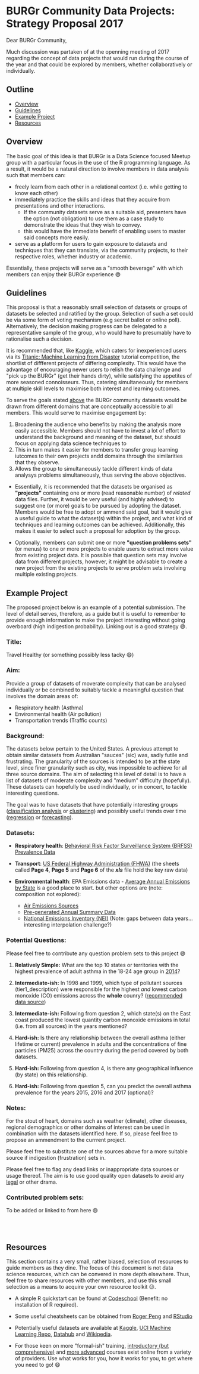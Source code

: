 # BURGr Community Data Projects: Strategy Proposal 2017

Dear BURGr Community,

Much discussion was partaken of at the openning meeting of 2017 regarding the concept of data projects that would run during the course of the year and that could be explored by members, whether collaboratively or individually. 

## Outline

* [Overview](#overview)
* [Guidelines](#guidelines)
* [Example Project](#example)
* [Resources](#resources)

## <a name='overview'></a>Overview

The basic goal of this idea is that BURGr is a Data Science focused Meetup group with a particular focus in the use of the R programming language. As a result, it would be a natural direction to involve members in data analysis such that members can:

* freely learn from each other in a relational context (i.e. while getting to know each other)
* immediately practice the skills and ideas that they acquire from presentations and other interactions. 
    * If the community datasets serve as a suitable aid, presenters have the option (not obligation) to use them as a case study to demonstrate the ideas that they wish to convey.
    * this would have the immediate benefit of enabling users to master said concepts more easily.
* serve as a platform for users to gain exposure to datasets and techniques that they can translate, via the community projects, to their respective roles, whether industry or academic.

Essentially, these projects will serve as a "smooth beverage" with which members can enjoy their BURGr experience :smile:

## <a name='guidelines'></a>Guidelines

This proposal is that a reasonably small selection of datasets or groups of datasets be selected and ratified by the group. Selection of such a set could be via some form of voting mechanism (e.g secret ballot or online poll). Alternatively, the decision making progress can be delegated to a representative sample of the group, who would have to presumably have to rationalise such a decision.

It is recommended that, like [Kaggle](https://www.kaggle.com/), which caters for inexperienced users via its [Titanic: Machine Learning from Disaster](https://www.kaggle.com/c/titanic) tutorial competition, the shortlist of diffferent projects of differing complexity. This would have the advantage of encouraging newer users to relish the data challenge and "pick up the BURGr" (get their hands dirty), while satisfying the appetites of more seasoned connoisseurs. Thus, catering simultaneously for members at multiple skill levels to maximise both interest and learning outcomes.

To serve the goals stated [above](#overview) the BURGr community datasets would be drawn from different domains that are conceptually accessible to all members. This would serve to maximise engagement by:

1. Broadening the audience who benefits by making the analysis more easily accessible. Members should not have to invest a lot of effort to understand the background and meaning of the dataset, but should focus on applying data science techniques to 
2. This in turn makes it easier for members to transfer group learning iutcomes to their own projects andd domains through the similarities that they observe.
3. Allows the group to simultaneously tackle different kinds of data analysys problems simultaneously, thus serving the above objectives.

* Essentially, it is recommended that the datasets be organised as <b>"projects"</b> containing one or more (read reasonable number) of _related_ data files. Further, it would be very useful (and highly advised) to suggest one (or more) goals to be pursued by adopting the dataset. Members would be free to adopt or ammend said goal, but it would give a useful guide to what the dataset(s) within the project, and what kind of techniques and learning outcomes can be achieved. Additionally, this makes it easier to select such a proposal for adoption by the group.

* Optionally, members can submit one or more <b>"question problems sets"</b> (or menus) to one or more projects to enable users to extract more value from existing project data. It is possible that question sets may involve data from different projects, however, it might be advisable to create a new project from the existing projects to serve problem sets involving multiple existing projects.

## <a name='example'></a>Example Project

The proposed project below is an example of a potential submission. The level of detail serves, therefore, as a guide but it is useful to remember to provide enough information to make the project interesting without going overboard (high indigestion probability). Linking out is a good strategy :smile:. 

### Title:
Travel Healthy (or something possibly less tacky :smile:)

### Aim:
Provide a group of datasets of moverate complexity that can be analysed individually or be combined to suitably tackle a meaningful question that involves the domain areas of:

* Respiratory health (Asthma)
* Environmental health (Air pollution)
* Transportation trends (Traffic counts)

### Background:
The datasets below pertain to the United States. A previous attempt to  obtain similar datasets from Australian "sauces" (sic) was, sadly futile and frustrating. The granularity of the sources is intended to be at the state level, since finer granularity such as city, was impossible to achieve for all three source domains. The aim of selecting this level of detail is to have a list of datasets of moderate complexity and "medium" difficulty (hopefully). These datasets can hopefully be used individually, or in concert, to tackle interesting questions.

The goal was to have datasets that have potentially interesting groups ([classification analysis](https://en.wikipedia.org/wiki/Statistical_classification) or [clustering](https://en.wikipedia.org/wiki/Cluster_analysis)) and possibly useful trends over time ([regression](https://en.wikipedia.org/wiki/Regression_analysis) or [forecasting](https://en.wikipedia.org/wiki/Forecasting)).

### Datasets:

* **Respiratory health**: [Behavioral Risk Factor Surveillance System (BRFSS) Prevalence Data](https://www.cdc.gov/asthma/brfss/default.htm)

* **Transport**: [US Federal Highway Administration (FHWA)](https://www.fhwa.dot.gov/policyinformation/travel_monitoring/tvt.cfm) (the sheets called **Page 4**, **Page 5** and **Page 6** of the _**xls**_ file hold the key raw data)

* **Environmental health**: EPA Emissions data - [Average Annual Emissions by State](https://www.epa.gov/air-emissions-inventories/air-pollutant-emissions-trends-data) is a good place to start. but other options are (note: composition not explored):

    * [Air Emissions Sources](https://www.epa.gov/air-emissions-inventories/air-emissions-sources)
    * [Pre-generated Annual Summary Data](https://aqsdr1.epa.gov/aqsweb/aqstmp/airdata/download_files.html#Annual)
    * [National Emissions Inventory (NEI)](https://www.epa.gov/air-emissions-inventories/national-emissions-inventory-nei) (Note: gaps between data years... interesting interpolation challenge?)

### Potential Questions: 

Please feel free to contribute any question problem sets to this project :smile:

1. **Relatively Simple:** What are the top 10 states or territories with the highest prevalence of adult asthma in the 18-24 age group in [2014](https://www.cdc.gov/asthma/brfss/2014/tableC3.htm)?

2. **Intermediate-ish:** In 1998 and 1999, which type of pollutant sources (tier1_description) were responsible for the highest _and_ lowest carbon monoxide (CO) emissions across the **whole** counry? ([recommended data source](https://www.epa.gov/sites/production/files/2016-12/state_tier1_90-16.xls))

3. **Intermediate-ish:** Following from question 2, which state(s) on the East coast produced the lowest quantity carbon monoxide emissions in total (i.e. from all sources) in the years mentioned?

4. **Hard-ish:** Is there any relationship between the overall asthma (either lifetime or current) prevalence in adults and the concentrations of fine particles (PM25) across the country during the period covered by both datasets.

5. **Hard-ish:** Following from question 4, is there any geographical influence (by state) on this relationship.

6. **Hard-ish:** Following from question 5, can you predict the overall asthma prevalence for the years 2015, 2016 and 2017 (optional)?

### Notes:
For the stout of heart, domains such as weather (climate), other diseases, regional demographics or other domains of interest can be used in combination with the datasets identified here. If so, please feel free to propose an ammendment to the currrent project.

Please feel free to substitute one of the sources above for a more suitable source if indigestion (frustration) sets in.

Please feel free to flag any dead links or inappropriate data sources or usage thereof. The aim is to use good quality open datasets to avoid any <u>legal</u> or other drama.

### Contributed problem sets:

To be added or linked to from here :smile:

<br/>

<br/>

## <a name="resources"></a> Resources

This section contains a very small, rather biased, selection of resources to guide members as they dine. The focus of this document is not data science resources, which can be convered in more depth elsewhere. Thus, feel free to share resources with other members, and use this small selection as a means to acquire your own resource toolkit :wink:.

* A simple R quickstart can be found at [Codeschool](http://tryr.codeschool.com/) (Benefit: no installation of R required).

* Some useful cheatsheets can be obtained from [Roger Peng](http://www.biostat.jhsph.edu/~rpeng/UCLAWorkshop/cheatsheet.pdf) and [RStudio](https://www.rstudio.com/resources/cheatsheets/)

* Potentially useful datasets are available at [Kaggle](https://www.kaggle.com/datasets), [UCI Machine Learning Repo](http://archive.ics.uci.edu/ml/), [Datahub](https://datahub.io/dataset) and [Wikipedia](https://en.wikipedia.org/wiki/List_of_datasets_for_machine_learning_research).

* For those keen on more "formal-ish" training, [introductory (but comprehensive)](https://www.coursera.org/specializations/jhu-data-science) and [more advanced](https://www.coursera.org/specializations/r) courses exist online from a variety of providers. Use what works for you, how it works for you, to get where you need to go! :smile:
